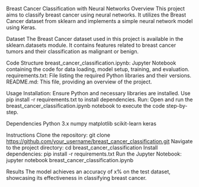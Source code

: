 Breast Cancer Classification with Neural Networks
Overview
This project aims to classify breast cancer using neural networks. It utilizes the Breast Cancer dataset from sklearn and implements a simple neural network model using Keras.

Dataset
The Breast Cancer dataset used in this project is available in the sklearn.datasets module. It contains features related to breast cancer tumors and their classification as malignant or benign.

Code Structure
breast_cancer_classification.ipynb: Jupyter Notebook containing the code for data loading, model setup, training, and evaluation.
requirements.txt: File listing the required Python libraries and their versions.
README.md: This file, providing an overview of the project.

Usage
Installation: Ensure Python and necessary libraries are installed. Use pip install -r requirements.txt to install dependencies.
Run: Open and run the breast_cancer_classification.ipynb notebook to execute the code step-by-step.

Dependencies
Python 3.x
numpy
matplotlib
scikit-learn
keras

Instructions
Clone the repository: git clone https://github.com/your_username/breast_cancer_classification.git
Navigate to the project directory: cd breast_cancer_classification
Install dependencies: pip install -r requirements.txt
Run the Jupyter Notebook: jupyter notebook breast_cancer_classification.ipynb

Results
The model achieves an accuracy of x% on the test dataset, showcasing its effectiveness in classifying breast cancer.
